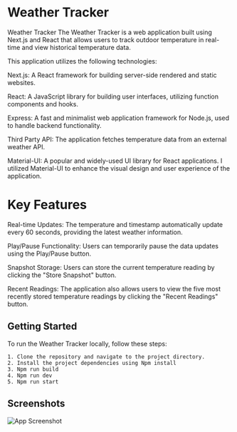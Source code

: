 
# Weather Tracker

Weather Tracker
The Weather Tracker is a web application built using Next.js and React that allows users to track outdoor temperature in real-time and view historical temperature data. 


This application utilizes the following technologies:

Next.js: A React framework for building server-side rendered and static websites.

React: A JavaScript library for building user interfaces, utilizing function components and hooks.

Express: A fast and minimalist web application framework for Node.js, used to handle backend functionality.

Third Party API: The application fetches temperature data from an external weather API.

Material-UI: A popular and widely-used UI library for React applications. I utilized Material-UI to enhance the visual design and user experience of the application. 


 # Key Features

Real-time Updates: The temperature and timestamp automatically update every 60 seconds, providing the latest weather information.

Play/Pause Functionality: Users can temporarily pause the data updates using the Play/Pause button.

Snapshot Storage: Users can store the current temperature reading by clicking the "Store Snapshot" button.

Recent Readings: The application also allows users to view the five most recently stored temperature readings by clicking the "Recent Readings" button.
## Getting Started

To run the Weather Tracker locally, follow these steps:

    1. Clone the repository and navigate to the project directory.
    2. Install the project dependencies using Npm install
    3. Npm run build
    4. Npm run dev
    5. Npm run start


## Screenshots

![App Screenshot](https://i.imgur.com/ElJkrho.png)

